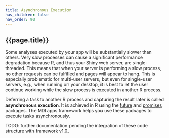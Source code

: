 ```yaml
---
title: Asynchronous Execution
has_children: false
nav_order: 90
---
```


## {{page.title}}

Some analyses executed by your app will be substantially
slower than others. Very slow processes
can cause a significant performance degradation
because R, and thus your Shiny web server, are 
single-threaded. This means that when your server
is performing a slow process, no other requests
can be fulfilled and pages will appear to
hang. This is especially problematic for multi-user
servers, but even for single-user servers, e.g.,
when running on your desktop, it is best to let the
user continue working while the slow process is executed
in another R process.

Deferring a task to another R process and capturing the result later
is called **asynchronous execution**. It is achieved in R
using the
[future]()
and
[promises]()
packages. The MDI apps framework helps you use these 
packages to execute tasks asynchronously. 

TODO: further documentation pending the integration
of these code structure with framework v1.0.
